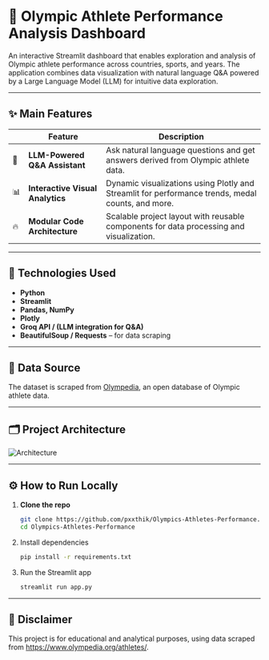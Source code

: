 # 🏅 Olympic Athlete Performance Analysis Dashboard

An interactive Streamlit dashboard that enables exploration and analysis of Olympic athlete performance across countries, sports, and years. The application combines data visualization with natural language Q&A powered by a Large Language Model (LLM) for intuitive data exploration.

---

## ✨ Main Features

| | Feature | Description |
|--|---------|-------------|
| 🤖 | **LLM-Powered Q&A Assistant** | Ask natural language questions and get answers derived from Olympic athlete data. |
| 📊 | **Interactive Visual Analytics** | Dynamic visualizations using Plotly and Streamlit for performance trends, medal counts, and more. |
| 🔥 | **Modular Code Architecture** | Scalable project layout with reusable components for data processing and visualization. |

---

## 🧠 Technologies Used

- **Python**
- **Streamlit**
- **Pandas, NumPy**
- **Plotly**
- **Groq API / (LLM integration for Q&A)**
- **BeautifulSoup / Requests** – for data scraping

---

## 📄 Data Source

The dataset is scraped from [Olympedia](https://www.olympedia.org/athletes/), an open database of Olympic athlete data.

---

## 🗂️ Project Architecture
![Architecture](assets/architecture.svg)

---

## ⚙️ How to Run Locally

1. **Clone the repo**  
   ```bash
   git clone https://github.com/pxxthik/Olympics-Athletes-Performance.git
   cd Olympics-Athletes-Performance
   ```

2. Install dependencies
    ```bash
    pip install -r requirements.txt
    ```

3. Run the Streamlit app
    ```bash
    streamlit run app.py
    ```

---

## 📌 Disclaimer

This project is for educational and analytical purposes, using data scraped from https://www.olympedia.org/athletes/.
